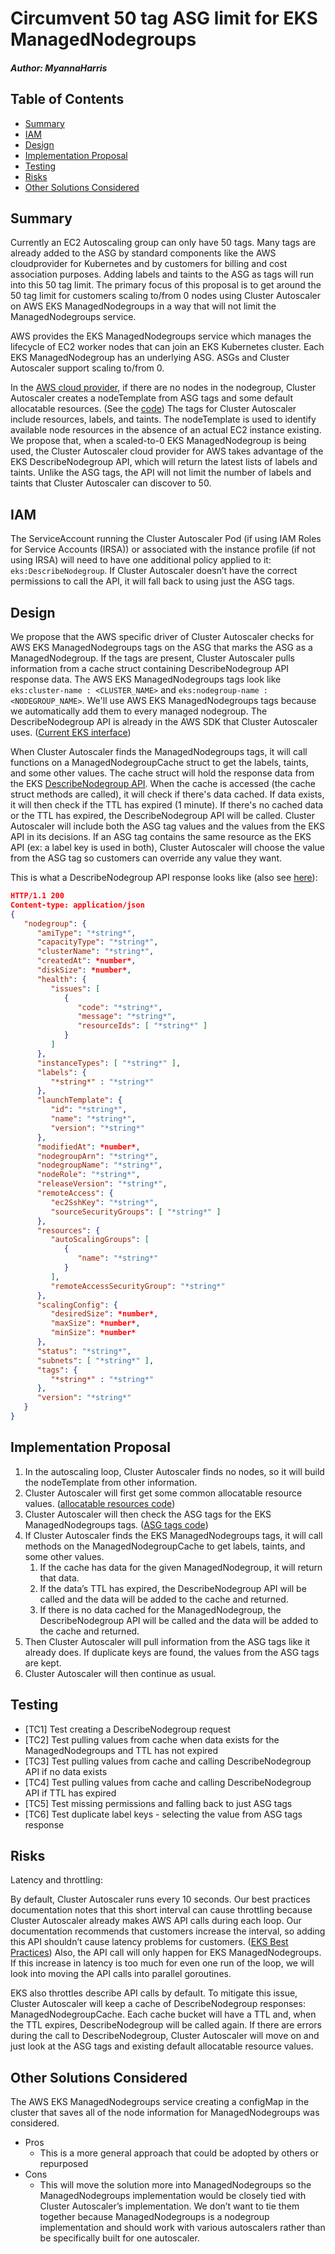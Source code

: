 # Circumvent 50 tag ASG limit for EKS ManagedNodegroups
##### Author: MyannaHarris

## Table of Contents

<!-- toc -->
- [Summary](#summary)
- [IAM](#iam)
- [Design](#design)
- [Implementation Proposal](#implementation-proposal)
- [Testing](#testing)
- [Risks](#risks)
- [Other Solutions Considered](#other-solutions-considered)
<!-- /toc -->

## Summary

Currently an EC2 Autoscaling group can only have 50 tags. Many tags are already added to the ASG by standard components like the AWS cloudprovider for Kubernetes and by customers for billing and cost association purposes. Adding labels and taints to the ASG as tags will run into this 50 tag limit. The primary focus of this proposal is to get around the 50 tag limit for customers scaling to/from 0 nodes using Cluster Autoscaler on AWS EKS ManagedNodegroups in a way that will not limit the ManagedNodegroups service.

AWS provides the EKS ManagedNodegroups service which manages the lifecycle of EC2 worker nodes that can join an EKS Kubernetes cluster. Each EKS ManagedNodegroup has an underlying ASG. ASGs and Cluster Autoscaler support scaling to/from 0.

In the [AWS cloud provider][], if there are no nodes in the nodegroup, Cluster Autoscaler creates a nodeTemplate from ASG tags and some default allocatable resources. (See the [code][]) The tags for Cluster Autoscaler include resources, labels, and taints. The nodeTemplate is used to identify available node resources in the absence of an actual EC2 instance existing. We propose that, when a scaled-to-0 EKS ManagedNodegroup is being used, the Cluster Autoscaler cloud provider for AWS takes advantage of the EKS DescribeNodegroup API, which will return the latest lists of labels and taints. Unlike the ASG tags, the API will not limit the number of labels and taints that Cluster Autoscaler can discover to 50.

[AWS cloud provider]: https://github.com/kubernetes/autoscaler/tree/master/cluster-autoscaler/cloudprovider/aws
[code]: https://github.com/kubernetes/autoscaler/blob/99936f3f3971c91b30def913c1c807c42c4b87a7/cluster-autoscaler/cloudprovider/aws/aws_manager.go#L365-L371

## IAM

The ServiceAccount running the Cluster Autoscaler Pod (if using IAM Roles for Service Accounts (IRSA)) or associated with the instance profile (if not using IRSA) will need to have one additional policy applied to it: `eks:DescribeNodegroup`. If Cluster Autoscaler doesn’t have the correct permissions to call the API, it will fall back to using just the ASG tags.

## Design

We propose that the AWS specific driver of Cluster Autoscaler checks for AWS EKS ManagedNodegroups tags on the ASG that marks the ASG as a ManagedNodegroup. If the tags are present, Cluster Autoscaler pulls information from a cache struct containing DescribeNodegroup API response data. The AWS EKS ManagedNodegroups tags look like  `eks:cluster-name : <CLUSTER_NAME>` and `eks:nodegroup-name : <NODEGROUP_NAME>`. We'll use AWS EKS ManagedNodegroups tags because we automatically add them to every managed nodegroup. The DescribeNodegroup API is already in the AWS SDK that Cluster Autoscaler uses. ([Current EKS interface][])

When Cluster Autoscaler finds the ManagedNodegroups tags, it will call functions on a ManagedNodegroupCache struct to get the labels, taints, and some other values. The cache struct will hold the response data from the EKS [DescribeNodegroup API][]. When the cache is accessed (the cache struct methods are called), it will check if there's data cached. If data exists, it will then check if the TTL has expired (1 minute). If there's no cached data or the TTL has expired, the DescribeNodegroup API will be called. Cluster Autoscaler will include both the ASG tag values and the values from the EKS API in its decisions. If an ASG tag contains the same resource as the EKS API (ex: a label key is used in both), Cluster Autoscaler will choose the value from the ASG tag so customers can override any value they want.

This is what a DescribeNodegroup API response looks like (also see [here][]):
```json
HTTP/1.1 200
Content-type: application/json
{
   "nodegroup": { 
      "amiType": "*string*",
      "capacityType": "*string*",
      "clusterName": "*string*",
      "createdAt": *number*,
      "diskSize": *number*,
      "health": { 
         "issues": [ 
            { 
               "code": "*string*",
               "message": "*string*",
               "resourceIds": [ "*string*" ]
            }
         ]
      },
      "instanceTypes": [ "*string*" ],
      "labels": { 
         "*string*" : "*string*" 
      },
      "launchTemplate": { 
         "id": "*string*",
         "name": "*string*",
         "version": "*string*"
      },
      "modifiedAt": *number*,
      "nodegroupArn": "*string*",
      "nodegroupName": "*string*",
      "nodeRole": "*string*",
      "releaseVersion": "*string*",
      "remoteAccess": { 
         "ec2SshKey": "*string*",
         "sourceSecurityGroups": [ "*string*" ]
      },
      "resources": { 
         "autoScalingGroups": [ 
            { 
               "name": "*string*"
            }
         ],
         "remoteAccessSecurityGroup": "*string*"
      },
      "scalingConfig": { 
         "desiredSize": *number*,
         "maxSize": *number*,
         "minSize": *number*
      },
      "status": "*string*",
      "subnets": [ "*string*" ],
      "tags": { 
         "*string*" : "*string*" 
      },
      "version": "*string*"
   }
}
```

[Current EKS interface]: https://github.com/aws/aws-sdk-go/blob/82e096143fdfb8f52fbeb4ef78d400eea6381ccd/service/eks/eksiface/interface.go#L96
[DescribeNodegroup API]: https://docs.aws.amazon.com/eks/latest/APIReference/API_DescribeNodegroup.html
[here]: https://docs.aws.amazon.com/eks/latest/APIReference/API_DescribeNodegroup.html#API_DescribeNodegroup_ResponseSyntax

## Implementation Proposal

1. In the autoscaling loop, Cluster Autoscaler finds no nodes, so it will build the nodeTemplate from other information.
1. Cluster Autoscaler will first get some common allocatable resource values. ([allocatable resources code][])
1. Cluster Autoscaler will then check the ASG tags for the EKS ManagedNodegroups tags. ([ASG tags code][])
1. If Cluster Autoscaler finds the EKS ManagedNodegroups tags, it will call methods on the ManagedNodegroupCache to get labels, taints, and some other values.
   1. If the cache has data for the given ManagedNodegroup, it will return that data.
   1. If the data’s TTL has expired, the DescribeNodegroup API will be called and the data will be added to the cache and returned.
   1. If there is no data cached for the ManagedNodegroup, the DescribeNodegroup API will be called and the data will be added to the cache and returned.
1. Then Cluster Autoscaler will pull information from the ASG tags like it already does. If duplicate keys are found, the values from the ASG tags are kept.
1. Cluster Autoscaler will then continue as usual.

[allocatable resources code]: https://github.com/kubernetes/autoscaler/blob/99936f3f3971c91b30def913c1c807c42c4b87a7/cluster-autoscaler/cloudprovider/aws/aws_manager.go#L366
[ASG tags code]: https://github.com/kubernetes/autoscaler/blob/99936f3f3971c91b30def913c1c807c42c4b87a7/cluster-autoscaler/cloudprovider/aws/aws_manager.go#L371

## Testing

- [TC1] Test creating a DescribeNodegroup request
- [TC2] Test pulling values from cache when data exists for the ManagedNodegroups and TTL has not expired
- [TC3] Test pulling values from cache and calling DescribeNodegroup API if no data exists
- [TC4] Test pulling values from cache and calling DescribeNodegroup API if TTL has expired
- [TC5] Test missing permissions and falling back to just ASG tags
- [TC6] Test duplicate label keys - selecting the value from ASG tags response

## Risks

Latency and throttling:

By default, Cluster Autoscaler runs every 10 seconds. Our best practices documentation notes that this short interval can cause throttling because Cluster Autoscaler already makes AWS API calls during each loop. Our documentation recommends that customers increase the interval, so adding this API shouldn’t cause latency problems for customers. ([EKS Best Practices][]) Also, the API call will only happen for EKS ManagedNodegroups. If this increase in latency is too much for even one run of the loop, we will look into moving the API calls into parallel goroutines. 

EKS also throttles describe API calls by default. To mitigate this issue, Cluster Autoscaler will keep a cache of DescribeNodegroup responses: ManagedNodegroupCache. Each cache bucket will have a TTL and, when the TTL expires, DescribeNodegroup will be called again. If there are errors during the call to DescribeNodegroup, Cluster Autoscaler will move on and just look at the ASG tags and existing default allocatable resource values.

[EKS Best Practices]: https://aws.github.io/aws-eks-best-practices/cluster-autoscaling/cluster-autoscaling/#reducing-the-scan-interval

## Other Solutions Considered

The AWS EKS ManagedNodegroups service creating a configMap in the cluster that saves all of the node information for ManagedNodegroups was considered.
- Pros
  - This is a more general approach that could be adopted by others or repurposed
- Cons
  - This will move the solution more into ManagedNodegroups so the ManagedNodegroups implementation would be closely tied with Cluster Autoscaler’s implementation. We don’t want to tie them together because ManagedNodegroups is a nodegroup implementation and should work with various autoscalers rather than be specifically built for one autoscaler.
